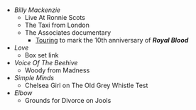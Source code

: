 #
- _Billy Mackenzie_
  - Live At Ronnie Scots
  - The Taxi from London
  - The Associates documentary
      - [Touring](https://twitter.com/royalblooduk/status/1777244995059118447/photo/2) to mark the 10th anniversary of **_Royal Blood_**
- _Love_
  - Box set link
- _Voice Of The Beehive_
  - Woody from Madness
- _Simple Minds_
  - Chelsea Girl on The Old Grey Whistle Test
- _Elbow_
  - Grounds for Divorce on Jools